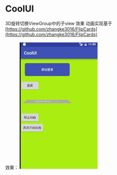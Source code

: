 # CoolUI
3D旋转切换ViewGroup中的子view 效果
动画实现基于[https://github.com/zhangke3016/FlipCards](https://github.com/zhangke3016/FlipCards)  
<br>
效果：
![](arts/1.gif)  

<br>
